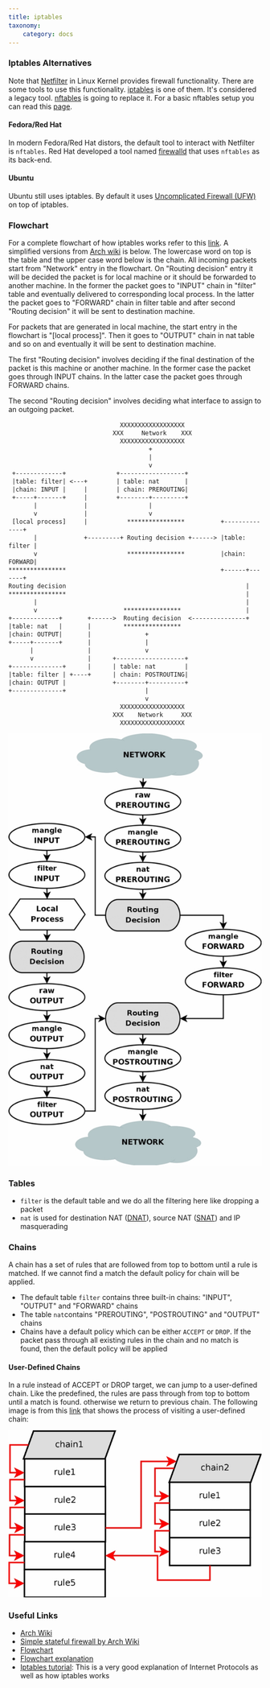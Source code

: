 ```yaml
---
title: iptables
taxonomy:
    category: docs
---
```


### Iptables Alternatives

Note that [Netfilter](https://en.wikipedia.org/wiki/Netfilter) in Linux Kernel provides firewall functionality. There are some tools to use this functionality. [iptables](https://en.wikipedia.org/wiki/Iptables) is one of them. It's considered a legacy tool. [nftables](https://en.wikipedia.org/wiki/Nftables) is going to replace it. For a basic nftables setup you can read this [page](https://wiki.archlinux.org/title/Nftables#Simple_stateful_firewall).

#### Fedora/Red Hat

In modern Fedora/Red Hat distors, the default tool to interact with Netfilter is `nftables`. Red Hat developed a tool named [firewalld](https://en.wikipedia.org/wiki/Firewalld) that uses `nftables` as its back-end.

#### Ubuntu

Ubuntu still uses iptables. By default it uses [Uncomplicated Firewall (UFW)](https://en.wikipedia.org/wiki/Uncomplicated_Firewall) on top of iptables.

### Flowchart

For a complete flowchart of how iptables works refer to this [link](https://www.frozentux.net/iptables-tutorial/images/tables_traverse.jpg). A simplified versions from [Arch wiki](https://wiki.archlinux.org/title/Iptables#Basic_concepts) is below. The lowercase word on top is the table and the upper case word below is the chain. All incoming packets start from "Network" entry in the flowchart. On "Routing decision" entry it will be decided the packet is for local machine or it should be forwarded to another machine. In the former the packet goes to "INPUT" chain in "filter" table and eventually delivered to corresponding local process. In the latter the packet goes to "FORWARD" chain in filter table and after second "Routing decision" it will be sent to destination machine.

For packets that are generated in local machine, the start entry in the flowchart is "[local process]". Then it goes to "OUTPUT" chain in nat table and so on and eventually it will be sent to destination machine.

The first "Routing decision" involves deciding if the final destination of the packet is this machine or another machine. In the former case the packet goes through INPUT chains. In the latter case the packet goes through FORWARD chains.

The second "Routing decision" involves deciding what interface to assign to an outgoing packet.

```
                               XXXXXXXXXXXXXXXXXX
                             XXX     Network    XXX
                               XXXXXXXXXXXXXXXXXX
                                       +
                                       |
                                       v
 +-------------+              +------------------+
 |table: filter| <---+        | table: nat       |
 |chain: INPUT |     |        | chain: PREROUTING|
 +-----+-------+     |        +--------+---------+
       |             |                 |
       v             |                 v
 [local process]     |           ****************          +--------------+
       |             +---------+ Routing decision +------> |table: filter |
       v                         ****************          |chain: FORWARD|
****************                                           +------+-------+
Routing decision                                                  |
****************                                                  |
       |                                                          |
       v                        ****************                  |
+-------------+       +------>  Routing decision  <---------------+
|table: nat   |       |         ****************
|chain: OUTPUT|       |               +
+-----+-------+       |               |
      |               |               v
      v               |      +-------------------+
+--------------+      |      | table: nat        |
|table: filter | +----+      | chain: POSTROUTING|
|chain: OUTPUT |             +--------+----------+
+--------------+                      |
                                      v
                               XXXXXXXXXXXXXXXXXX
                             XXX    Network     XXX
                               XXXXXXXXXXXXXXXXXX
```

![detailed flowchart](tables_traverse.jpg)


### Tables

* `filter` is the default table and we do all the filtering here like dropping a packet
* `nat` is used for destination NAT ([DNAT](https://en.wikipedia.org/wiki/Network_address_translation#DNAT)), source NAT ([SNAT](https://en.wikipedia.org/wiki/Network_address_translation#SNAT)) and IP masquerading

### Chains

A chain has a set of rules that are followed from top to bottom until a rule is matched. If we cannot find a match the default policy for chain will be applied.

* The default table `filter` contains three built-in chains: "INPUT", "OUTPUT" and "FORWARD" chains
* The table `nat`contains "PREROUTING", "POSTROUTING" and "OUTPUT" chains
* Chains have a default policy which can be either `ACCEPT` or `DROP`. If the packet pass through all existing rules in the chain and no match is found, then the default policy will be applied

#### User-Defined Chains

In a rule instead of ACCEPT or DROP target, we can jump to a user-defined chain. Like the predefined, the rules are pass through from top to bottom until a match is found. otherwise we return to previous chain. The following image is from this [link](https://www.frozentux.net/iptables-tutorial/iptables-tutorial.html#USERTABLES) that shows the process of visiting a user-defined chain:

![user-defined chain workflow](table_subtraverse.jpg)

### Useful Links

* [Arch Wiki](https://wiki.archlinux.org/title/Iptables)
* [Simple stateful firewall by Arch Wiki](https://wiki.archlinux.org/title/Simple_stateful_firewall)
* [Flowchart](https://www.frozentux.net/iptables-tutorial/images/tables_traverse.jpg)
* [Flowchart explanation](https://www.frozentux.net/iptables-tutorial/iptables-tutorial.html#TRAVERSINGOFTABLES)
* [Iptables tutorial](https://www.frozentux.net/iptables-tutorial/iptables-tutorial.html): This is a very good explanation of Internet Protocols as well as how iptables works
